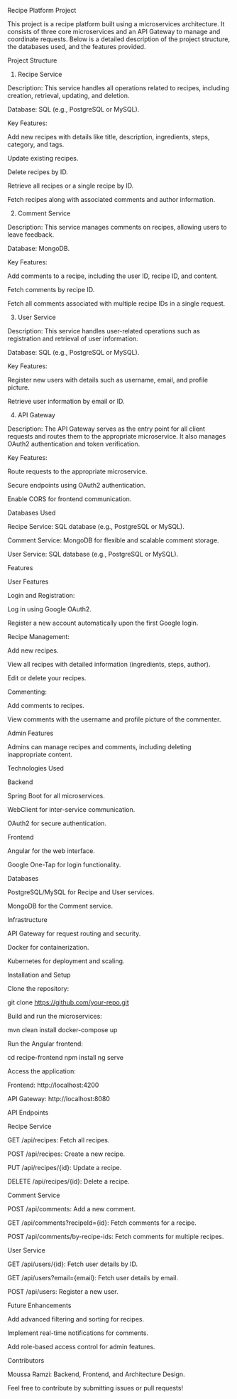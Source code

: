 Recipe Platform Project

This project is a recipe platform built using a microservices architecture. It consists of three core microservices and an API Gateway to manage and coordinate requests. Below is a detailed description of the project structure, the databases used, and the features provided.

Project Structure

1. Recipe Service

Description: This service handles all operations related to recipes, including creation, retrieval, updating, and deletion.

Database: SQL (e.g., PostgreSQL or MySQL).

Key Features:

Add new recipes with details like title, description, ingredients, steps, category, and tags.

Update existing recipes.

Delete recipes by ID.

Retrieve all recipes or a single recipe by ID.

Fetch recipes along with associated comments and author information.

2. Comment Service

Description: This service manages comments on recipes, allowing users to leave feedback.

Database: MongoDB.

Key Features:

Add comments to a recipe, including the user ID, recipe ID, and content.

Fetch comments by recipe ID.

Fetch all comments associated with multiple recipe IDs in a single request.

3. User Service

Description: This service handles user-related operations such as registration and retrieval of user information.

Database: SQL (e.g., PostgreSQL or MySQL).

Key Features:

Register new users with details such as username, email, and profile picture.

Retrieve user information by email or ID.

4. API Gateway

Description: The API Gateway serves as the entry point for all client requests and routes them to the appropriate microservice. It also manages OAuth2 authentication and token verification.

Key Features:

Route requests to the appropriate microservice.

Secure endpoints using OAuth2 authentication.

Enable CORS for frontend communication.

Databases Used

Recipe Service: SQL database (e.g., PostgreSQL or MySQL).

Comment Service: MongoDB for flexible and scalable comment storage.

User Service: SQL database (e.g., PostgreSQL or MySQL).

Features

User Features

Login and Registration:

Log in using Google OAuth2.

Register a new account automatically upon the first Google login.

Recipe Management:

Add new recipes.

View all recipes with detailed information (ingredients, steps, author).

Edit or delete your recipes.

Commenting:

Add comments to recipes.

View comments with the username and profile picture of the commenter.

Admin Features

Admins can manage recipes and comments, including deleting inappropriate content.

Technologies Used

Backend

Spring Boot for all microservices.

WebClient for inter-service communication.

OAuth2 for secure authentication.

Frontend

Angular for the web interface.

Google One-Tap for login functionality.

Databases

PostgreSQL/MySQL for Recipe and User services.

MongoDB for the Comment service.

Infrastructure

API Gateway for request routing and security.

Docker for containerization.

Kubernetes for deployment and scaling.

Installation and Setup

Clone the repository:

git clone https://github.com/your-repo.git

Build and run the microservices:

mvn clean install
docker-compose up

Run the Angular frontend:

cd recipe-frontend
npm install
ng serve

Access the application:

Frontend: http://localhost:4200

API Gateway: http://localhost:8080

API Endpoints

Recipe Service

GET /api/recipes: Fetch all recipes.

POST /api/recipes: Create a new recipe.

PUT /api/recipes/{id}: Update a recipe.

DELETE /api/recipes/{id}: Delete a recipe.

Comment Service

POST /api/comments: Add a new comment.

GET /api/comments?recipeId={id}: Fetch comments for a recipe.

POST /api/comments/by-recipe-ids: Fetch comments for multiple recipes.

User Service

GET /api/users/{id}: Fetch user details by ID.

GET /api/users?email={email}: Fetch user details by email.

POST /api/users: Register a new user.

Future Enhancements

Add advanced filtering and sorting for recipes.

Implement real-time notifications for comments.

Add role-based access control for admin features.

Contributors

Moussa Ramzi: Backend, Frontend, and Architecture Design.

Feel free to contribute by submitting issues or pull requests!

